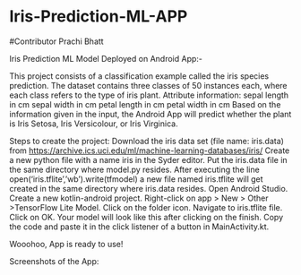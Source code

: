 # Iris-Prediction-ML-APP

#Contributor Prachi Bhatt


Iris Prediction ML Model Deployed on Android App:-

This project consists of a classification example called the iris species prediction. The dataset contains three classes of 50 instances each, where each class refers to the type of iris plant.
Attribute information:
sepal length in cm
sepal width in cm
petal length in cm
petal width in cm
Based on the information given in the input, the Android App will predict whether the plant is Iris Setosa, Iris Versicolour, or Iris Virginica. 

Steps to create the project:
Download the iris data set (file name: iris.data) from https://archive.ics.uci.edu/ml/machine-learning-databases/iris/
Create a new python file with a name iris in the Syder editor. Put the iris.data file in the same directory where model.py resides.
After executing the line open(‘iris.tflite’,’wb’).write(tfmodel) a new file named iris.tflite will get created in the same directory where iris.data resides. 
Open Android Studio. Create a new kotlin-android project.
Right-click on app > New > Other >TensorFlow Lite Model.
Click on the folder icon.
Navigate to iris.tflite file.
Click on OK.
Your model will look like this after clicking on the finish.
Copy the code and paste it in the click listener of a button in MainActivity.kt.

Wooohoo, App is ready to use! 

Screenshots of the App:

